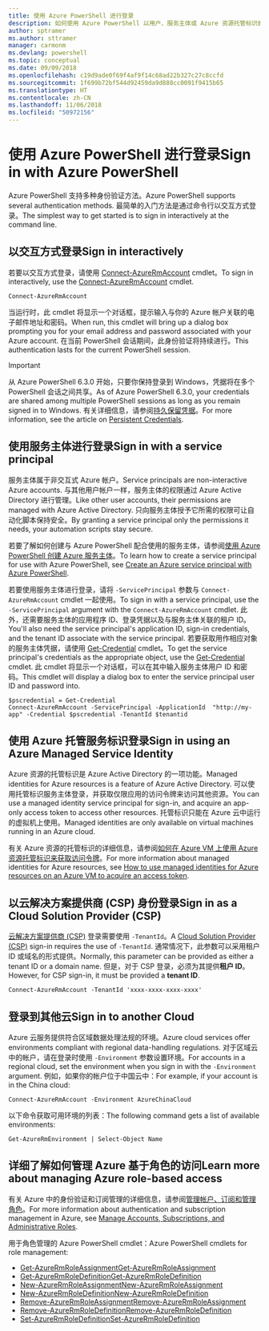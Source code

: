 ```yaml
---
title: 使用 Azure PowerShell 进行登录
description: 如何使用 Azure PowerShell 以用户、服务主体或 Azure 资源托管标识的形式登录。
author: sptramer
ms.author: sttramer
manager: carmonm
ms.devlang: powershell
ms.topic: conceptual
ms.date: 09/09/2018
ms.openlocfilehash: c19d9ade0f69f4af9f14c68ad22b327c27c8ccfd
ms.sourcegitcommit: 1f699b72bf544d92459da9d888cc0091f9415b65
ms.translationtype: HT
ms.contentlocale: zh-CN
ms.lasthandoff: 11/06/2018
ms.locfileid: "50972156"
---
```

# <a name="sign-in-with-azure-powershell"></a><span data-ttu-id="73eaf-103">使用 Azure PowerShell 进行登录</span><span class="sxs-lookup"><span data-stu-id="73eaf-103">Sign in with Azure PowerShell</span></span>

<span data-ttu-id="73eaf-104">Azure PowerShell 支持多种身份验证方法。</span><span class="sxs-lookup"><span data-stu-id="73eaf-104">Azure PowerShell supports several authentication methods.</span></span> <span data-ttu-id="73eaf-105">最简单的入门方法是通过命令行以交互方式登录。</span><span class="sxs-lookup"><span data-stu-id="73eaf-105">The simplest way to get started is to sign in interactively at the command line.</span></span>

## <a name="sign-in-interactively"></a><span data-ttu-id="73eaf-106">以交互方式登录</span><span class="sxs-lookup"><span data-stu-id="73eaf-106">Sign in interactively</span></span>

<span data-ttu-id="73eaf-107">若要以交互方式登录，请使用 [Connect-AzureRmAccount](/powershell/module/azurerm.profile/connect-azurermaccount) cmdlet。</span><span class="sxs-lookup"><span data-stu-id="73eaf-107">To sign in interactively, use the [Connect-AzureRmAccount](/powershell/module/azurerm.profile/connect-azurermaccount) cmdlet.</span></span>

```azurepowershell
Connect-AzureRmAccount
```

<span data-ttu-id="73eaf-108">当运行时，此 cmdlet 将显示一个对话框，提示输入与你的 Azure 帐户关联的电子邮件地址和密码。</span><span class="sxs-lookup"><span data-stu-id="73eaf-108">When run, this cmdlet will bring up a dialog box prompting you for your email address and password associated with your Azure account.</span></span> <span data-ttu-id="73eaf-109">在当前 PowerShell 会话期间，此身份验证将持续进行。</span><span class="sxs-lookup"><span data-stu-id="73eaf-109">This authentication lasts for the current PowerShell session.</span></span>

> [!IMPORTANT]
> <span data-ttu-id="73eaf-110">从 Azure PowerShell 6.3.0 开始，只要你保持登录到 Windows，凭据将在多个 PowerShell 会话之间共享。</span><span class="sxs-lookup"><span data-stu-id="73eaf-110">As of Azure PowerShell 6.3.0, your credentials are shared among multiple PowerShell sessions as long as you remain signed in to Windows.</span></span> <span data-ttu-id="73eaf-111">有关详细信息，请参阅[持久保留凭据](context-persistence.md)。</span><span class="sxs-lookup"><span data-stu-id="73eaf-111">For more information, see the article on [Persistent Credentials](context-persistence.md).</span></span>

## <a name="sign-in-with-a-service-principal"></a><span data-ttu-id="73eaf-112">使用服务主体进行登录</span><span class="sxs-lookup"><span data-stu-id="73eaf-112">Sign in with a service principal</span></span>

<span data-ttu-id="73eaf-113">服务主体属于非交互式 Azure 帐户。</span><span class="sxs-lookup"><span data-stu-id="73eaf-113">Service principals are non-interactive Azure accounts.</span></span> <span data-ttu-id="73eaf-114">与其他用户帐户一样，服务主体的权限通过 Azure Active Directory 进行管理。</span><span class="sxs-lookup"><span data-stu-id="73eaf-114">Like other user accounts, their permissions are managed with Azure Active Directory.</span></span> <span data-ttu-id="73eaf-115">只向服务主体授予它所需的权限可让自动化脚本保持安全。</span><span class="sxs-lookup"><span data-stu-id="73eaf-115">By granting a service principal only the permissions it needs, your automation scripts stay secure.</span></span>

<span data-ttu-id="73eaf-116">若要了解如何创建与 Azure PowerShell 配合使用的服务主体，请参阅[使用 Azure PowerShell 创建 Azure 服务主体](create-azure-service-principal-azureps.md)。</span><span class="sxs-lookup"><span data-stu-id="73eaf-116">To learn how to create a service principal for use with Azure PowerShell, see [Create an Azure service principal with Azure PowerShell](create-azure-service-principal-azureps.md).</span></span>

<span data-ttu-id="73eaf-117">若要使用服务主体进行登录，请将 `-ServicePrincipal` 参数与 `Connect-AzureRmAccount` cmdlet 一起使用。</span><span class="sxs-lookup"><span data-stu-id="73eaf-117">To sign in with a service principal, use the `-ServicePrincipal` argument with the `Connect-AzureRmAccount` cmdlet.</span></span> <span data-ttu-id="73eaf-118">此外，还需要服务主体的应用程序 ID、登录凭据以及与服务主体关联的租户 ID。</span><span class="sxs-lookup"><span data-stu-id="73eaf-118">You'll also need the service principal's application ID, sign-in credentials, and the tenant ID associate with the service principal.</span></span> <span data-ttu-id="73eaf-119">若要获取用作相应对象的服务主体凭据，请使用 [Get-Credential](/powershell/module/microsoft.powershell.security/get-credential) cmdlet。</span><span class="sxs-lookup"><span data-stu-id="73eaf-119">To get the service principal's credentials as the appropriate object, use the [Get-Credential](/powershell/module/microsoft.powershell.security/get-credential) cmdlet.</span></span> <span data-ttu-id="73eaf-120">此 cmdlet 将显示一个对话框，可以在其中输入服务主体用户 ID 和密码。</span><span class="sxs-lookup"><span data-stu-id="73eaf-120">This cmdlet will display a dialog box to enter the service principal user ID and password into.</span></span>

```azurepowershell-interactive
$pscredential = Get-Credential
Connect-AzureRmAccount -ServicePrincipal -ApplicationId  "http://my-app" -Credential $pscredential -TenantId $tenantid
```

## <a name="sign-in-using-an-azure-managed-service-identity"></a><span data-ttu-id="73eaf-121">使用 Azure 托管服务标识登录</span><span class="sxs-lookup"><span data-stu-id="73eaf-121">Sign in using an Azure Managed Service Identity</span></span>

<span data-ttu-id="73eaf-122">Azure 资源的托管标识是 Azure Active Directory 的一项功能。</span><span class="sxs-lookup"><span data-stu-id="73eaf-122">Managed identities for Azure resources is a feature of Azure Active Directory.</span></span> <span data-ttu-id="73eaf-123">可以使用托管标识服务主体登录，并获取仅限应用的访问令牌来访问其他资源。</span><span class="sxs-lookup"><span data-stu-id="73eaf-123">You can use a managed identity service principal for sign-in, and acquire an app-only access token to access other resources.</span></span> <span data-ttu-id="73eaf-124">托管标识只能在 Azure 云中运行的虚拟机上使用。</span><span class="sxs-lookup"><span data-stu-id="73eaf-124">Managed identities are only available on virtual machines running in an Azure cloud.</span></span>

<span data-ttu-id="73eaf-125">有关 Azure 资源的托管标识的详细信息，请参阅[如何在 Azure VM 上使用 Azure 资源托管标识来获取访问令牌](/azure/active-directory/managed-identities-azure-resources/how-to-use-vm-token)。</span><span class="sxs-lookup"><span data-stu-id="73eaf-125">For more information about managed identities for Azure resources, see [How to use managed identities for Azure resources on an Azure VM to acquire an access token](/azure/active-directory/managed-identities-azure-resources/how-to-use-vm-token).</span></span>

## <a name="sign-in-as-a-cloud-solution-provider-csp"></a><span data-ttu-id="73eaf-126">以云解决方案提供商 (CSP) 身份登录</span><span class="sxs-lookup"><span data-stu-id="73eaf-126">Sign in as a Cloud Solution Provider (CSP)</span></span>

<span data-ttu-id="73eaf-127">[云解决方案提供商 (CSP)](https://azure.microsoft.com/en-us/offers/ms-azr-0145p/) 登录需要使用 `-TenantId`。</span><span class="sxs-lookup"><span data-stu-id="73eaf-127">A [Cloud Solution Provider (CSP)](https://azure.microsoft.com/en-us/offers/ms-azr-0145p/) sign-in requires the use of `-TenantId`.</span></span> <span data-ttu-id="73eaf-128">通常情况下，此参数可以采用租户 ID 或域名的形式提供。</span><span class="sxs-lookup"><span data-stu-id="73eaf-128">Normally, this parameter can be provided as either a tenant ID or a domain name.</span></span> <span data-ttu-id="73eaf-129">但是，对于 CSP 登录，必须为其提供**租户 ID**。</span><span class="sxs-lookup"><span data-stu-id="73eaf-129">However, for CSP sign-in, it must be provided a **tenant ID**.</span></span>

```azurepowershell-interactive
Connect-AzureRmAccount -TenantId 'xxxx-xxxx-xxxx-xxxx'
```

## <a name="sign-in-to-another-cloud"></a><span data-ttu-id="73eaf-130">登录到其他云</span><span class="sxs-lookup"><span data-stu-id="73eaf-130">Sign in to another Cloud</span></span>

<span data-ttu-id="73eaf-131">Azure 云服务提供符合区域数据处理法规的环境。</span><span class="sxs-lookup"><span data-stu-id="73eaf-131">Azure cloud services offer environments compliant with regional data-handling regulations.</span></span>
<span data-ttu-id="73eaf-132">对于区域云中的帐户，请在登录时使用 `-Environment` 参数设置环境。</span><span class="sxs-lookup"><span data-stu-id="73eaf-132">For accounts in a regional cloud, set the environment when you sign in with the `-Environment` argument.</span></span>
<span data-ttu-id="73eaf-133">例如，如果你的帐户位于中国云中：</span><span class="sxs-lookup"><span data-stu-id="73eaf-133">For example, if your account is in the China cloud:</span></span>

```azurepowershell-interactive
Connect-AzureRmAccount -Environment AzureChinaCloud
```

<span data-ttu-id="73eaf-134">以下命令获取可用环境的列表：</span><span class="sxs-lookup"><span data-stu-id="73eaf-134">The following command gets a list of available environments:</span></span>

```azurepowershell-interactive
Get-AzureRmEnvironment | Select-Object Name
```

## <a name="learn-more-about-managing-azure-role-based-access"></a><span data-ttu-id="73eaf-135">详细了解如何管理 Azure 基于角色的访问</span><span class="sxs-lookup"><span data-stu-id="73eaf-135">Learn more about managing Azure role-based access</span></span>

<span data-ttu-id="73eaf-136">有关 Azure 中的身份验证和订阅管理的详细信息，请参阅[管理帐户、订阅和管理角色](/azure/active-directory/role-based-access-control-configure)。</span><span class="sxs-lookup"><span data-stu-id="73eaf-136">For more information about authentication and subscription management in Azure, see [Manage Accounts, Subscriptions, and Administrative Roles](/azure/active-directory/role-based-access-control-configure).</span></span>

<span data-ttu-id="73eaf-137">用于角色管理的 Azure PowerShell cmdlet：</span><span class="sxs-lookup"><span data-stu-id="73eaf-137">Azure PowerShell cmdlets for role management:</span></span>

* [<span data-ttu-id="73eaf-138">Get-AzureRmRoleAssignment</span><span class="sxs-lookup"><span data-stu-id="73eaf-138">Get-AzureRmRoleAssignment</span></span>](/powershell/module/AzureRM.Resources/Get-AzureRmRoleAssignment)
* [<span data-ttu-id="73eaf-139">Get-AzureRmRoleDefinition</span><span class="sxs-lookup"><span data-stu-id="73eaf-139">Get-AzureRmRoleDefinition</span></span>](/powershell/module/AzureRM.Resources/Get-AzureRmRoleDefinition)
* [<span data-ttu-id="73eaf-140">New-AzureRmRoleAssignment</span><span class="sxs-lookup"><span data-stu-id="73eaf-140">New-AzureRmRoleAssignment</span></span>](/powershell/module/AzureRM.Resources/New-AzureRmRoleAssignment)
* [<span data-ttu-id="73eaf-141">New-AzureRmRoleDefinition</span><span class="sxs-lookup"><span data-stu-id="73eaf-141">New-AzureRmRoleDefinition</span></span>](/powershell/module/AzureRM.Resources/New-AzureRmRoleDefinition)
* [<span data-ttu-id="73eaf-142">Remove-AzureRmRoleAssignment</span><span class="sxs-lookup"><span data-stu-id="73eaf-142">Remove-AzureRmRoleAssignment</span></span>](/powershell/module/AzureRM.Resources/Remove-AzureRmRoleAssignment)
* [<span data-ttu-id="73eaf-143">Remove-AzureRmRoleDefinition</span><span class="sxs-lookup"><span data-stu-id="73eaf-143">Remove-AzureRmRoleDefinition</span></span>](/powershell/module/AzureRM.Resources/Remove-AzureRmRoleDefinition)
* [<span data-ttu-id="73eaf-144">Set-AzureRmRoleDefinition</span><span class="sxs-lookup"><span data-stu-id="73eaf-144">Set-AzureRmRoleDefinition</span></span>](/powershell/module/AzureRM.Resources/Set-AzureRmRoleDefinition)
